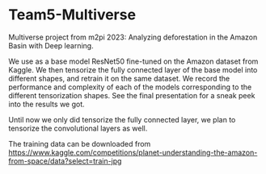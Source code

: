 # Team5-Multiverse
Multiverse project from m2pi 2023: Analyzing deforestation in the Amazon Basin with Deep learning.

We use as a base model ResNet50 fine-tuned on the Amazon dataset from Kaggle. We then tensorize the fully connected layer of the base model into different shapes, and retrain it on the same dataset. We record the performance and complexity of each of the models corresponding to the different tensorization shapes. See the final presentation for a sneak peek into the results we got. 

Until now we only did tensorize the fully connected layer, we plan to tensorize the convolutional layers as well. 

The training data can be downloaded from https://www.kaggle.com/competitions/planet-understanding-the-amazon-from-space/data?select=train-jpg
